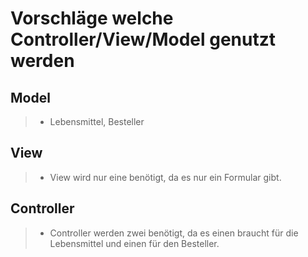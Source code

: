 # Vorschläge welche Controller/View/Model genutzt werden

## Model

> * Lebensmittel, Besteller

## View

> * View wird nur eine benötigt, da es nur ein Formular gibt.

## Controller

> * Controller werden zwei benötigt, da es einen braucht für die Lebensmittel und einen für den Besteller.
